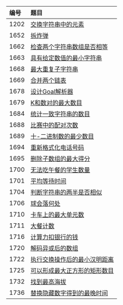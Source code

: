 | 编号 | 题目 |
| :-----  | :----- |
|  1202 | [交换字符串中的元素](src/main/java/algorithms/SmallestStringWithSwaps.java) |
|  1652 | [拆炸弹](src/main/java/algorithms/DefuseTheBomb.java) |
|  1662 | [检查两个字符串数组是否相等](src/main/java/algorithms/CheckIfTwoStringArraysAreEquivalent.java) |
|  1663 | [具有给定数值的最小字符串](src/main/java/algorithms/SmallestStringWithAGivenNumericValue.java) |
|  1668 | [最大重复子字符串](src/main/java/algorithms/MaximumRepeatingSubstring.java) |
|  1669 | [合并两个链表](src/main/java/algorithms/MergeInBetweenLinkedLists.java) |
|  1678 | [设计Goal解析器](src/main/java/algorithms/GoalParserInterpretation.java) |
|  1679 | [K和数对的最大数目](src/main/java/algorithms/MaxNumberOfKSumPairs.java) |
|  1684 | [统计一致字符串的数目](src/main/java/algorithms/CountTheNumberOfConsistentStrings.java) |
|  1688 | [比赛中的配对次数](src/main/java/algorithms/CountOfMatchesInTournament.java) |
|  1689 | [十-二进制数的最少数目](src/main/java/algorithms/PartitioningIntoMinimumNumberOfDeciBinaryNumbers.java) |
|  1694 | [重新格式化电话号码](src/main/java/algorithms/ReformatPhoneNumber.java) |
|  1695 | [删除子数组的最大得分](src/main/java/algorithms/MaximumErasureValue.java) |
|  1700 | [无法吃午餐的学生数量](src/main/java/algorithms/NumberOfStudentsUnableToEatLunch.java) |
|  1701 | [平均等待时间](src/main/java/algorithms/AverageWaitingTime.java) |
|  1704 | [判断字符串的两半是否相似](src/main/java/algorithms/DetermineIfStringHalvesAreAlike.java) |
|  1706 | [球会落何处](src/main/java/algorithms/WhereWillTheBallFall.java) |
|  1710 | [卡车上的最大单元数](src/main/java/algorithms/MaximumUnitsOnATruck.java) |
|  1711 | [大餐计数](src/main/java/algorithms/CountGoodMeals.java) |
|  1716 | [计算力扣银行的钱](src/main/java/algorithms/CalculateMoneyInLeetcodeBank.java) |
|  1720 | [解码异或后的数组](src/main/java/algorithms/DecodeXoredArray.java) |
|  1722 | [执行交换操作后的最小汉明距离](src/main/java/algorithms/MinimizeHammingDistanceAfterSwapOperations.java) |
|  1725 | [可以形成最大正方形的矩形数目](src/main/java/algorithms/NumberOfRectanglesThatCanFormTheLargestSquare.java) |
|  1732 | [找到最高海拔](src/main/java/algorithms/FindTheHighestAltitude.java) |
|  1736 | [替换隐藏数字得到的最晚时间](src/main/java/algorithms/LatestTimeByReplacingHiddenDigits.java) |